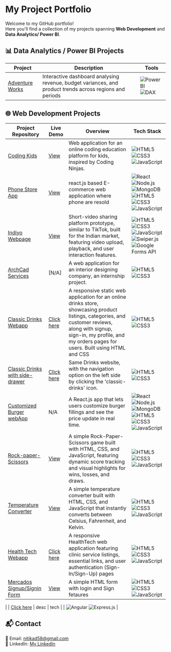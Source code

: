 # My Project Portfolio

Welcome to my GitHub portfolio!  
Here you'll find a collection of my projects spanning **Web Development** and **Data Analytics/ Power BI**.

## 📊 Data Analytics / Power BI Projects

| Project | Description | Tools |
|---------|-------------|-------|
| [Adventure Works](https://github.com/nitikad58/Adventure-Works) | Interactive dashboard analysing revenue, budget variances, and product trends across regions and periods |![Power BI](https://img.shields.io/badge/Power%20BI-Data%20Viz-yellow?logo=powerbi) ![DAX](https://img.shields.io/badge/DAX-Data%20Analysis%20Expressions-blue?logo=microsoft) |


## 🌐 Web Development Projects

| Project Repository | Live Demo | Overview | Tech Stack |
|---------|-------------|------------| ------------|
| [Coding Kids](https://github.com/nitikad58/Coding-kids-WebApp) | [View](https://app.netlify.com/projects/kids-coding/overview) | Web application for an online coding education platform for kids, inspired by Coding Ninjas. | ![HTML5](https://img.shields.io/badge/HTML5-E34F26?logo=html5&logoColor=white) ![CSS3](https://img.shields.io/badge/CSS3-1572B6?logo=css3&logoColor=white) ![JavaScript](https://img.shields.io/badge/JavaScript-F7DF1E?logo=javascript&logoColor=black) |
| [Phone Store App](https://github.com/nitikad58/Phone-store-web-app) | [View](https://phone-store-e-comm.netlify.app/)| react.js based E-commerce web application where phone are resold | ![React](https://img.shields.io/badge/React-20232a?logo=react&logoColor=61DAFB) ![Node.js](https://img.shields.io/badge/Node.js-339933?logo=nodedotjs&logoColor=white) ![MongoDB](https://img.shields.io/badge/MongoDB-47A248?logo=mongodb&logoColor=white) ![HTML5](https://img.shields.io/badge/HTML5-E34F26?logo=html5&logoColor=white) ![CSS3](https://img.shields.io/badge/CSS3-1572B6?logo=css3&logoColor=white) ![JavaScript](https://img.shields.io/badge/JavaScript-F7DF1E?logo=javascript&logoColor=black)|
| [Indiyo Webpage](https://github.com/nitikad58/Indiyo-Webpage) | [View](https://indiyo.netlify.app/) | Short-video sharing platform prototype, similar to TikTok, built for the Indian market, featuring video upload, playback, and user interaction features. | ![HTML5](https://img.shields.io/badge/HTML5-E34F26?logo=html5&logoColor=white) ![CSS3](https://img.shields.io/badge/CSS3-1572B6?logo=css3&logoColor=white) ![JavaScript](https://img.shields.io/badge/JavaScript-F7DF1E?logo=javascript&logoColor=black) ![Swiper.js](https://img.shields.io/badge/Swiper.js-6332F6?logo=swiper&logoColor=white) ![Google Forms API](https://img.shields.io/badge/Google%20Forms%20API-4285F4?logo=googleforms&logoColor=white)|
| [ArchCad Services](https://github.com/nitikad58/Archcad-services-Webapp) | [N/A]| A web application for an interior designing company, an internship project.| ![HTML5](https://img.shields.io/badge/HTML5-E34F26?logo=html5&logoColor=white) ![CSS3](https://img.shields.io/badge/CSS3-1572B6?logo=css3&logoColor=white) |
| [Classic Drinks Webapp](https://github.com/nitikad58/Classic-Drinks-Webapp) | [Click here](https://all-drinks.netlify.app/) | A responsive static web application for an online drinks store, showcasing product listings, categories, and customer reviews, along with signup, sign-in, my profile, and my orders pages for users. Built using HTML and CSS | ![HTML5](https://img.shields.io/badge/HTML5-E34F26?logo=html5&logoColor=white) ![CSS3](https://img.shields.io/badge/CSS3-1572B6?logo=css3&logoColor=white) | 
| [Classic Drinks with side-drawer](https://github.com/nitikad58/Classic-Drinks-with-sideDrawer) | [Click here](https://classic-drinks-with-sidedrawer.netlify.app/) | Same Drinks website, with the navigation option on the left side by clicking the 'classic-drinks' icon. |![HTML5](https://img.shields.io/badge/HTML5-E34F26?logo=html5&logoColor=white) ![CSS3](https://img.shields.io/badge/CSS3-1572B6?logo=css3&logoColor=white) | 
| [Customized Burger webApp](https://github.com/nitikad58/Customised-Burger-app) | N/A | A React.js app that lets users customize burger fillings and see the price update in real time. | ![React](https://img.shields.io/badge/React-20232a?logo=react&logoColor=61DAFB) ![Node.js](https://img.shields.io/badge/Node.js-339933?logo=nodedotjs&logoColor=white) ![MongoDB](https://img.shields.io/badge/MongoDB-47A248?logo=mongodb&logoColor=white) ![HTML5](https://img.shields.io/badge/HTML5-E34F26?logo=html5&logoColor=white) ![CSS3](https://img.shields.io/badge/CSS3-1572B6?logo=css3&logoColor=white) ![JavaScript](https://img.shields.io/badge/JavaScript-F7DF1E?logo=javascript&logoColor=black) |
| [Rock-paper-Scissors](https://github.com/nitikad58/Rock-Paper-Scissor)| [View](https://rock-paper-scissors-comp.netlify.app/) |A simple Rock-Paper-Scissors game built with HTML, CSS, and JavaScript, featuring dynamic score tracking and visual highlights for wins, losses, and draws.|![HTML5](https://img.shields.io/badge/HTML5-E34F26?logo=html5&logoColor=white) ![CSS3](https://img.shields.io/badge/CSS3-1572B6?logo=css3&logoColor=white) ![JavaScript](https://img.shields.io/badge/JavaScript-F7DF1E?logo=javascript&logoColor=black) |
| [Temperature Converter](https://github.com/nitikad58/Temperature-Converter) | [View](https://rock-paper-scissors-comp.netlify.app/) | A simple temperature converter built with HTML, CSS, and JavaScript that instantly converts between Celsius, Fahrenheit, and Kelvin. |![HTML5](https://img.shields.io/badge/HTML5-E34F26?logo=html5&logoColor=white) ![CSS3](https://img.shields.io/badge/CSS3-1572B6?logo=css3&logoColor=white) ![JavaScript](https://img.shields.io/badge/JavaScript-F7DF1E?logo=javascript&logoColor=black) |
| [Health Tech Webapp](https://github.com/nitikad58/Health-Tech-Webapp) | [Click here](https://healthtech-sample.netlify.app/) | A responsive HealthTech web application featuring clinic service listings, essential links, and user authentication (Sign-In/Sign-Up) pages |![HTML5](https://img.shields.io/badge/HTML5-E34F26?logo=html5&logoColor=white) ![CSS3](https://img.shields.io/badge/CSS3-1572B6?logo=css3&logoColor=white) ![JavaScript](https://img.shields.io/badge/JavaScript-F7DF1E?logo=javascript&logoColor=black) |
| [Mercados Signup/Signin Form](https://github.com/nitikad58/Mercados-task) | [View](https://mercadostask.netlify.app/) | A simple HTML form with login and Sign fetaures | ![HTML5](https://img.shields.io/badge/HTML5-E34F26?logo=html5&logoColor=white) ![CSS3](https://img.shields.io/badge/CSS3-1572B6?logo=css3&logoColor=white) ![JavaScript](https://img.shields.io/badge/JavaScript-F7DF1E?logo=javascript&logoColor=black) |

| []() | [Click here]() | desc | tech |
| ![Angular](https://img.shields.io/badge/Angular-red?logo=angular&logoColor=white) ![Express.js](https://img.shields.io/badge/Express.js-000000?logo=express&logoColor=white) |


## 📬 Contact
📧 Email: nitikad58@gmail.com  
💼 LinkedIn: [My LinkedIn](https://www.linkedin.com/in/nitika-dhiman-8291ab160/)  

